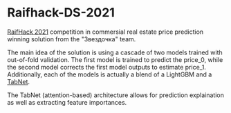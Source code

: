 # Raifhack-DS-2021

[RaifHack 2021](https://raifhack.ru/) competition in commersial real estate price prediction winning solution from the "Звездочка" team.

The main idea of the solution is using a cascade of two models trained with out-of-fold validation. The first model is trained to predict the price_0, while the second model corrects the first model outputs to estimate price_1. Additionally, each of the models is actually a blend of a LightGBM and a [TabNet](https://arxiv.org/abs/1908.07442). 

The TabNet (attention-based) architecture allows for prediction explaination as well as extracting feature importances.
